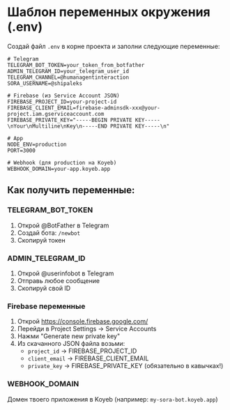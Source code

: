 # Шаблон переменных окружения (.env)

Создай файл `.env` в корне проекта и заполни следующие переменные:

```env
# Telegram
TELEGRAM_BOT_TOKEN=your_token_from_botfather
ADMIN_TELEGRAM_ID=your_telegram_user_id
TELEGRAM_CHANNEL=@humanagentinteraction
SORA_USERNAME=@shipaleks

# Firebase (из Service Account JSON)
FIREBASE_PROJECT_ID=your-project-id
FIREBASE_CLIENT_EMAIL=firebase-adminsdk-xxx@your-project.iam.gserviceaccount.com
FIREBASE_PRIVATE_KEY="-----BEGIN PRIVATE KEY-----\nYour\nMultiline\nKey\n-----END PRIVATE KEY-----\n"

# App
NODE_ENV=production
PORT=3000

# Webhook (для production на Koyeb)
WEBHOOK_DOMAIN=your-app.koyeb.app
```

## Как получить переменные:

### TELEGRAM_BOT_TOKEN
1. Открой @BotFather в Telegram
2. Создай бота: `/newbot`
3. Скопируй токен

### ADMIN_TELEGRAM_ID
1. Открой @userinfobot в Telegram
2. Отправь любое сообщение
3. Скопируй свой ID

### Firebase переменные
1. Открой https://console.firebase.google.com/
2. Перейди в Project Settings → Service Accounts
3. Нажми "Generate new private key"
4. Из скачанного JSON файла возьми:
   - `project_id` → FIREBASE_PROJECT_ID
   - `client_email` → FIREBASE_CLIENT_EMAIL
   - `private_key` → FIREBASE_PRIVATE_KEY (обязательно в кавычках!)

### WEBHOOK_DOMAIN
Домен твоего приложения в Koyeb (например: `my-sora-bot.koyeb.app`)

